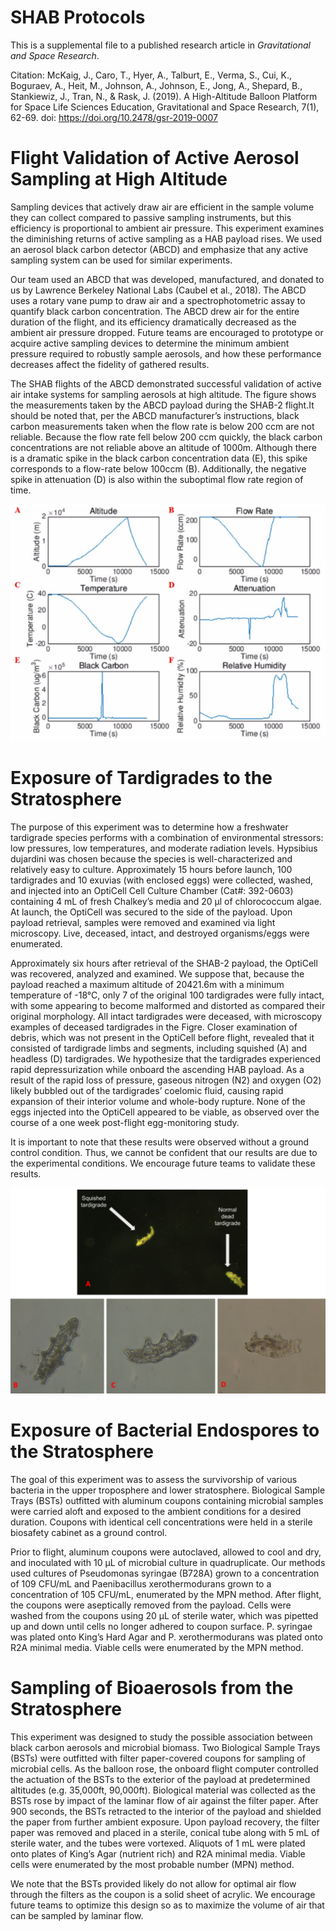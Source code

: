 # SHAB Protocols
This is a supplemental file to a published research article in *Gravitational and Space Research*.

Citation:
McKaig, J., Caro, T., Hyer, A., Talburt, E., Verma, S., Cui, K., Boguraev, A., Heit, M., Johnson, A., Johnson, E., Jong, A., Shepard, B., Stankiewiz, J., Tran, N., & Rask, J. (2019). A High-Altitude Balloon Platform for Space Life Sciences Education, Gravitational and Space Research, 7(1), 62-69. doi: https://doi.org/10.2478/gsr-2019-0007


# Flight Validation of Active Aerosol Sampling at High Altitude
Sampling devices that actively draw air are efficient in the sample volume they can collect compared to passive sampling instruments, but this efficiency is proportional to ambient air pressure. This experiment examines the diminishing returns of active sampling as a HAB payload rises. We used an aerosol black carbon detector (ABCD) and emphasize that any active sampling system can be used for similar experiments.

Our team used an ABCD that was developed, manufactured, and donated to us by Lawrence Berkeley National Labs (Caubel et al., 2018). The ABCD uses a rotary vane pump to draw air and a spectrophotometric assay to quantify black carbon concentration. The ABCD drew air for the entire duration of the flight, and its efficiency dramatically decreased as the ambient air pressure dropped. Future teams are encouraged to prototype or acquire active sampling devices to determine the minimum ambient pressure required to robustly sample aerosols, and how these performance decreases affect the fidelity of gathered results.

The SHAB flights of the ABCD demonstrated  successful validation of active air intake systems for sampling aerosols at high altitude. The figure shows the measurements taken by the ABCD payload during the SHAB-2 flight.It should be noted that, per the ABCD manufacturer’s instructions, black carbon measurements taken when the flow rate is below 200 ccm are not reliable. Because the flow rate fell below 200 ccm quickly, the black carbon concentrations are not reliable above an altitude of 1000m. Although there is a dramatic spike in the black carbon concentration data (​E​), this spike corresponds to a flow-rate below 100ccm (​B​). Additionally, the negative spike in attenuation (​D​) is also within the suboptimal flow rate region of time.

![Figure](https://github.com/tacaro/SHABprotocols/blob/master/Fig7.png)

# Exposure of Tardigrades to the Stratosphere
The purpose of this experiment was to determine how a freshwater tardigrade species performs with a combination of environmental stressors: low pressures, low temperatures, and moderate radiation levels. Hypsibius dujardini was chosen because the species is well-characterized and relatively easy to culture. Approximately 15 hours before launch, 100 tardigrades and 10 exuvias (with enclosed eggs) were collected, washed, and injected into an OptiCell Cell Culture Chamber (Cat#: 392-0603) containing 4 mL of fresh Chalkey’s media and 20 µl of chlorococcum algae. At launch, the OptiCell was secured to the side of the payload. Upon payload retrieval, samples were removed and examined via light microscopy. Live, deceased, intact, and destroyed organisms/eggs were enumerated.

Approximately six hours after retrieval of the SHAB-2 payload, the OptiCell was recovered, analyzed and examined. We suppose that, because the payload reached a maximum altitude of 20421.6m with a minimum temperature of -18°C, only 7 of the original 100 tardigrades were fully intact, with some appearing to become malformed and distorted as compared their original morphology. All intact tardigrades were deceased, with microscopy examples of deceased tardigrades in the Figre. Closer examination of debris, which was not present in the OptiCell before flight, revealed that it consisted of tardigrade limbs and segments, including squished (A) and headless (D) tardigrades. We hypothesize that the tardigrades experienced rapid depressurization while onboard the ascending HAB payload. As a result of the rapid loss of pressure, gaseous nitrogen (N2) and oxygen (O2) likely bubbled out of the tardigrades’ coelomic fluid, causing rapid expansion of their interior volume and whole-body rupture. None of the eggs injected into the OptiCell appeared to be viable, as observed over the course of a one week post-flight egg-monitoring study.

It is important to note that these results were observed without a ground control condition. Thus, we cannot be confident that our results are due to the experimental conditions. We encourage future teams to validate these results.

![Figure2](https://github.com/tacaro/SHABprotocols/blob/master/Fig6.png)

# Exposure of Bacterial Endospores to the Stratosphere
The goal of this experiment was to assess the survivorship of various bacteria in the upper troposphere and lower stratosphere. Biological Sample Trays (BSTs) outfitted with aluminum coupons containing microbial samples were carried aloft and exposed to the ambient conditions for a desired duration. Coupons with identical cell concentrations were held in a sterile biosafety cabinet as a ground control.

Prior to flight, aluminum coupons were autoclaved, allowed to cool and dry, and inoculated with 10 µL of microbial culture in quadruplicate. Our methods used cultures of Pseudomonas syringae (B728A) grown to a concentration of 109 CFU/mL and Paenibacillus xerothermodurans grown to a concentration of 105 CFU/mL, enumerated by the MPN method. After flight, the coupons were aseptically removed from the payload. Cells were washed from the coupons using 20 µL of sterile water, which was pipetted up and down until cells no longer adhered to coupon surface. P. syringae was plated onto King’s Hard Agar and P. xerothermodurans was plated onto R2A minimal media. Viable cells were enumerated by the MPN method.

# Sampling of Bioaerosols from the Stratosphere
This experiment was designed to study the possible association between black carbon aerosols and microbial biomass. Two Biological Sample Trays (BSTs) were outfitted with filter paper-covered coupons for sampling of microbial cells. As the balloon rose, the onboard flight computer controlled the actuation of the BSTs to the exterior of the payload at predetermined altitudes (e.g. 35,000ft, 90,000ft). Biological material was collected as the BSTs rose by impact of the laminar flow of air against the filter paper. After 900 seconds, the BSTs retracted to the interior of the payload and shielded the paper from further ambient exposure. Upon payload recovery, the filter paper was removed and placed in a sterile, conical tube along with 5 mL of sterile water, and the tubes were vortexed. Aliquots of 1 mL were plated onto plates of King’s Agar (nutrient rich) and R2A minimal media. Viable cells were enumerated by the most probable number (MPN) method.

We note that the BSTs provided likely do not allow for optimal air flow through the filters as the coupon is a solid sheet of acrylic. We encourage future teams to optimize this design so as to maximize the volume of air that can be sampled by laminar flow.
